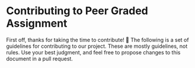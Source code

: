 # Contributing to Peer Graded Assignment

First off, thanks for taking the time to contribute! 🎉 The following is a set of guidelines for contributing to our project. These are mostly guidelines, not rules. Use your best judgment, and feel free to propose changes to this document in a pull request.
